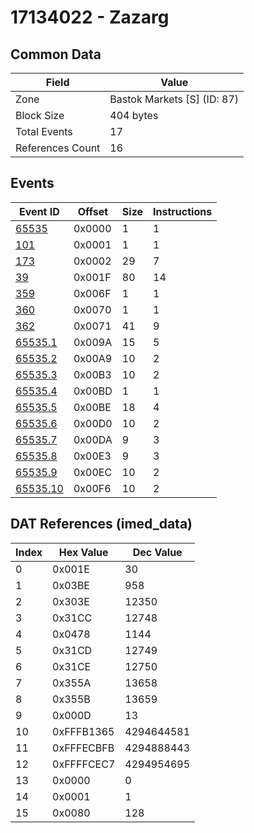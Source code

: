 # 17134022 - Zazarg

## Common Data

| Field            | Value                       |
|------------------|-----------------------------|
| Zone             | Bastok Markets [S] (ID: 87) |
| Block Size       | 404 bytes                   |
| Total Events     | 17                          |
| References Count | 16                          |

## Events

| Event ID                  | Offset   |   Size |   Instructions |
|---------------------------|----------|--------|----------------|
| [65535](./65535.md)       | 0x0000   |      1 |              1 |
| [101](./101.md)           | 0x0001   |      1 |              1 |
| [173](./173.md)           | 0x0002   |     29 |              7 |
| [39](./39.md)             | 0x001F   |     80 |             14 |
| [359](./359.md)           | 0x006F   |      1 |              1 |
| [360](./360.md)           | 0x0070   |      1 |              1 |
| [362](./362.md)           | 0x0071   |     41 |              9 |
| [65535.1](./65535.1.md)   | 0x009A   |     15 |              5 |
| [65535.2](./65535.2.md)   | 0x00A9   |     10 |              2 |
| [65535.3](./65535.3.md)   | 0x00B3   |     10 |              2 |
| [65535.4](./65535.4.md)   | 0x00BD   |      1 |              1 |
| [65535.5](./65535.5.md)   | 0x00BE   |     18 |              4 |
| [65535.6](./65535.6.md)   | 0x00D0   |     10 |              2 |
| [65535.7](./65535.7.md)   | 0x00DA   |      9 |              3 |
| [65535.8](./65535.8.md)   | 0x00E3   |      9 |              3 |
| [65535.9](./65535.9.md)   | 0x00EC   |     10 |              2 |
| [65535.10](./65535.10.md) | 0x00F6   |     10 |              2 |

## DAT References (imed_data)

|   Index | Hex Value   |   Dec Value |
|---------|-------------|-------------|
|       0 | 0x001E      |          30 |
|       1 | 0x03BE      |         958 |
|       2 | 0x303E      |       12350 |
|       3 | 0x31CC      |       12748 |
|       4 | 0x0478      |        1144 |
|       5 | 0x31CD      |       12749 |
|       6 | 0x31CE      |       12750 |
|       7 | 0x355A      |       13658 |
|       8 | 0x355B      |       13659 |
|       9 | 0x000D      |          13 |
|      10 | 0xFFFB1365  |  4294644581 |
|      11 | 0xFFFECBFB  |  4294888443 |
|      12 | 0xFFFFCEC7  |  4294954695 |
|      13 | 0x0000      |           0 |
|      14 | 0x0001      |           1 |
|      15 | 0x0080      |         128 |
